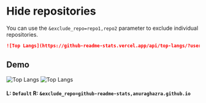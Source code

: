 # Hide repositories

You can use the `&exclude_repo=repo1,repo2` parameter to exclude individual repositories.

```md
![Top Langs](https://github-readme-stats.vercel.app/api/top-langs/?username=anuraghazra&exclude_repo=github-readme-stats,anuraghazra.github.io)
```
## Demo
![Top Langs](https://github-readme-stats.vercel.app/api/top-langs/?username=anuraghazra)
![Top Langs](https://github-readme-stats.vercel.app/api/top-langs/?username=anuraghazra&exclude_repo=github-readme-stats,anuraghazra.github.io)
#### L: `Default` R: `&exclude_repo=github-readme-stats,anuraghazra.github.io`